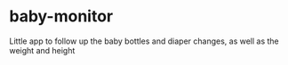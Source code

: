 # baby-monitor
Little app to follow up the baby bottles and diaper changes, as well as the weight and height
